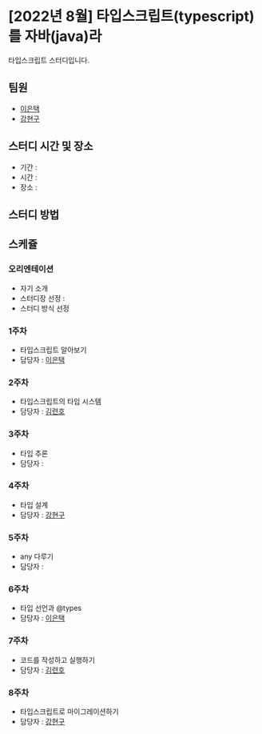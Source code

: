 # [2022년 8월] 타입스크립트(typescript)를 자바(java)라

타입스크립트 스터디입니다.

## 팀원

- [이은택](https://github.com/rudus1012)
- [강현구](https://github.com/hyunx9)

## 스터디 시간 및 장소

- 기간 :
- 시간 :
- 장소 :

## 스터디 방법

## 스케쥴

### 오리엔테이션

- 자기 소개
- 스터디장 선정 :
- 스터디 방식 선정

### 1주차

- 타입스크립트 알아보기
- 담당자 : [이은택](https://github.com/rudus1012)

### 2주차

- 타입스크립트의 타입 시스템
- 담당자 : [김련호](https://github.com/LyunhoKim)

### 3주차

- 타입 추론
- 담당자 :

### 4주차

- 타입 설계
- 담당자 : [강현구](https://github.com/hyunx9)

### 5주차

- any 다루기
- 담당자 :

### 6주차

- 타입 선언과 @types
- 담당자 : [이은택](https://github.com/rudus1012)

### 7주차

- 코드를 작성하고 실행하기
- 담당자 : [김련호](https://github.com/LyunhoKim)

### 8주차

- 타입스크립트로 마이그레이션하기
- 담당자 : [강현구](https://github.com/hyunx9)
